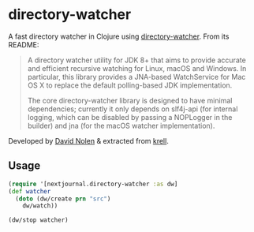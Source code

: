 # directory-watcher
A fast directory watcher in Clojure using
[directory-watcher](https://github.com/gmethvin/directory-watcher). From
its README:

> A directory watcher utility for JDK 8+ that aims to provide accurate
> and efficient recursive watching for Linux, macOS and Windows. In
> particular, this library provides a JNA-based WatchService for Mac
> OS X to replace the default polling-based JDK implementation.
>
> The core directory-watcher library is designed to have minimal
> dependencies; currently it only depends on slf4j-api (for internal
> logging, which can be disabled by passing a NOPLogger in the
> builder) and jna (for the macOS watcher implementation).

Developed by [David Nolen](https://github.com/swannodette) & extracted
from
[krell](https://github.com/vouch-opensource/krell/blob/2923683445c30f803d7bcc5f7f862686c90c2612/src/krell/watcher.clj).


## Usage
```clojure
(require '[nextjournal.directory-watcher :as dw]
(def watcher
  (doto (dw/create prn "src")
    dw/watch))

(dw/stop watcher)
```
